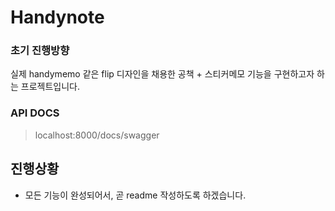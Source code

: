 # Handynote

### 초기 진행방향
실제 handymemo 같은 flip 디자인을 채용한 공책 + 스티커메모 기능을 구현하고자 하는 프로젝트입니다.


### API DOCS
> localhost:8000/docs/swagger

## 진행상황
- 모든 기능이 완성되어서, 곧 readme 작성하도록 하겠습니다.
